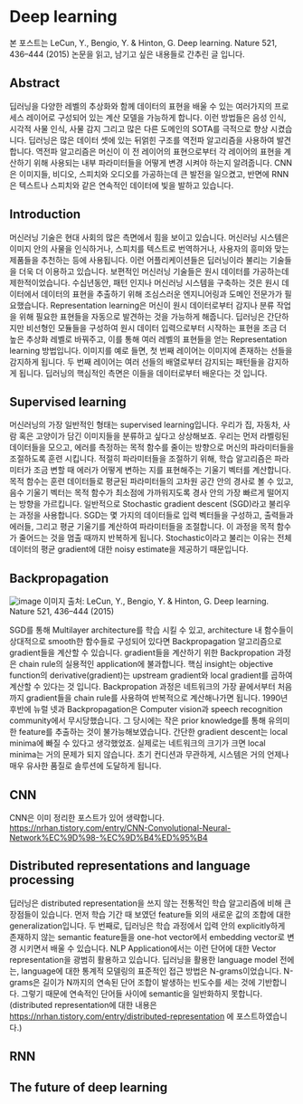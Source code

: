# Deep learning
본 포스트는 LeCun, Y., Bengio, Y. & Hinton, G. Deep learning. Nature 521, 436–444 (2015) 논문을 읽고, 남기고 싶은 내용들로 간추린 글 입니다. 

## Abstract
딥러닝을 다양한 레벨의 추상화와 함께 데이터의 표현을 배울 수 있는 여러가지의 프로세스 레이어로 구성되어 있는 계산 모델을 가능하게 합니다. 이런 방법들은 음성 인식, 시각적 사물 인식, 사물 감지 그리고 많은 다른 도메인의 SOTA를 극적으로 향상 시켰습니다. 딥러닝은 많은 데이터 셋에 있는 뒤얽힌 구조를 역전파 알고리즘을 사용하여 발견합니다. 역전파 알고리즘은 머신이 이 전 레이어의 표현으로부터 각 레이어의 표현을 계산하기 위해 사용되는 내부 파라미터들을 어떻게 변경 시켜야 하는지 알려줍니다. CNN은 이미지들, 비디오, 스피치와 오디오를 가공하는데 큰 발전을 일으켰고, 반면에 RNN은 텍스트나 스피치와 같은 연속적인 데이터에 빛을 발하고 있습니다.


## Introduction
머신러닝 기술은 현대 사회의 많은 측면에서 힘을 보이고 있습니다. 머신러닝 시스템은 이미지 안의 사물을 인식하거나, 스피치를 텍스트로 번역하거나, 사용자의 흥미와 맞는 제품들을 추천하는 등에 사용됩니다. 이런 어플리케이션들은 딥러닝이라 불리는 기술들을 더욱 더 이용하고 있습니다.
보편적인 머신러닝 기술들은 원시 데이터를 가공하는데 제한적이었습니다. 수십년동안, 패턴 인지나 머신러닝 시스템을 구축하는 것은 원시 데이터에서 데이터의 표현을 추출하기 위해 조심스러운 엔지니어링과 도메인 전문가가 필요했습니다.
Representation learning은 머신이 원시 데이터로부터 감지나 분류 작업을 위해 필요한 표현들을 자동으로 발견하는 것을 가능하게 해줍니다. 딥러닝은 간단하지만 비선형인 모듈들을 구성하여 원시 데이터 입력으로부터 시작하는 표현을 조금 더 높은 추상화 레벨로 바꿔주고, 이를 통해 여러 레벨의 표현들을 얻는 Representation learning 방법입니다. 이미지를 예로 들면, 첫 번째 레이어는 이미지에 존재하는 선들을 감지하게 됩니다. 두 번째 레이어는 여러 선들의 배열로부터 감지되는 패턴들을 감지하게 됩니다. 딥러닝의 핵심적인 측면은 이들을 데이터로부터 배운다는 것 입니다.

## Supervised learning
머신러닝의 가장 일반적인 형태는 supervised learning입니다. 우리가 집, 자동차, 사람 혹은 고양이가 담긴 이미지들을 분류하고 싶다고 상상해보죠. 우리는 먼저 라벨링된 데이터들을  모으고, 에러를 측정하는 목적 함수를 줄이는 방향으로 머신의 파라미터들을 조절하도록 훈련 시킵니다.
적절히 파라미터들을 조절하기 위해, 학습 알고리즘은 파라미터가 조금 변할 때 에러가 어떻게 변하는 지를 표현해주는 기울기 벡터를 계산합니다. 목적 함수는 훈련 데이터들로 평균된 파라미터들의 고차원 공간 안의 경사로 볼 수 있고, 음수 기울기 벡터는 목적 함수가 최소점에 가까워지도록 경사 안의 가장 빠르게 떨어지는 방향을 가르킵니다.
일반적으로 Stochastic gradient descent (SGD)라고 불리우는 과정을 사용합니다. SGD는 몇 가지의 데이터들로 입력 벡터들을 구성하고, 출력들과 에러들, 그리고 평균 기울기를 계산하여 파라미터들을 조절합니다. 이 과정을 목적 함수가 줄어드는 것을 멈출 때까지 반복하게 됩니다. Stochastic이라고 불리는 이유는 전체 데이터의 평균 gradient에 대한 noisy estimate을 제공하기 때문입니다.

## Backpropagation
![image](https://user-images.githubusercontent.com/11609881/112597276-4587fd00-8e50-11eb-9ddb-0b4b3066984a.png)
이미지 출처: LeCun, Y., Bengio, Y. & Hinton, G. Deep learning. Nature 521, 436–444 (2015) 

SGD를 통해 Multilayer architecture를 학습 시킬 수 있고, architecture 내 함수들이 상대적으로 smooth한 함수들로 구성되어 있다면 Backpropagation 알고리즘으로 gradient들을 계산할 수 있습니다.
gradient들을 계산하기 위한 Backpropation 과정은 chain rule의 실용적인 application에 불과합니다. 핵심 insight는 objective function의 derivative(gradient)는 upstream gradient와 local gradient를 곱하여 계산할 수 있다는 것 입니다.  Backpropation 과정은 네트워크의 가장 끝에서부터 처음까지 gradient들을 chain rule를 사용하여 반복적으로 계산해나가면 됩니다.
1990년 후반에 뉴럴 넷과 Backpropagation은 Computer vision과 speech recognition community에서 무시당했습니다. 그 당시에는 작은 prior knowledge를 통해 유의미한 feature를 추출하는 것이 불가능해보였습니다. 간단한 gradient descent는 local minima에 빠질 수 있다고 생각했었죠.
실제로는 네트워크의 크기가 크면 local minima는 거의 문제가 되지 않습니다. 초기 컨디션과 무관하게, 시스템은 거의 언제나 매우 유사한 품질로 솔루션에 도달하게 됩니다. 

## CNN
CNN은 이미 정리한 포스트가 있어 생략합니다.
https://nrhan.tistory.com/entry/CNN-Convolutional-Neural-Network%EC%9D%98-%EC%9D%B4%ED%95%B4
## Distributed representations and language processing
딥러닝은 distributed representation을 쓰지 않는 전통적인 학습 알고리즘에 비해 큰 장점들이 있습니다. 먼저 학습 기간 때 보였던 feature들 외의 새로운 값의 조합에 대한 generalization입니다.  두 번째로,  딥러닝은 학습 과정에서 입력 안의 explicitly하게 존재하지 않는 semantic feature들을 one-hot vector에서 embedding vector로 변경 시키면서 배울 수 있습니다. NLP Application에서는 이런 단어에 대한  Vector representation을 광범히 활용하고 있습니다.
딥러닝을 활용한 language model 전에는, language에 대한 통계적 모델링의 표준적인 접근 방법은 N-grams이었습니다. N-grams은 길이가 N까지의 연속된 단어 조합이 발생하는 빈도수를 세는 것에 기반합니다. 그렇기 때문에 연속적인 단어들 사이에 semantic을 일반화하지 못합니다.
(distributed representation에 대한 내용은 https://nrhan.tistory.com/entry/distributed-representation 에 포스트하였습니다.)
## RNN
## The future of deep learning
<!--stackedit_data:
eyJoaXN0b3J5IjpbLTE5ODUxMDcsLTYyMjc2MTQxMCw1NDM4Nj
k0OCwxNzM5ODQyNDI0LC0yMDE2MzM2ODQsOTIyMjMyNzg4LC05
NTkwMzI2NjAsLTEwNTY1MDM0MTQsNjk4MzQwNDYyLDQ2ODczMz
MyNywtMTYxMjg5MDU3MSwtMjkxNTQ0MjE4LC0xNzYyMDM0NDUs
LTE0NjA3NjYxODEsMTMzODQxNjE4MCwtMTI0NTcwMTY0MV19
-->